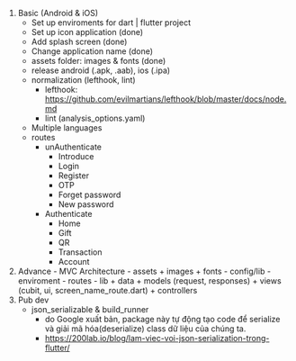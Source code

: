 1. Basic (Android & iOS)
    - Set up enviroments for dart | flutter project
    - Set up icon application (done)
    - Add splash screen (done)
    - Change application name (done)
    - assets folder: images & fonts (done)
    - release android (.apk, .aab), ios (.ipa)
    - normalization (lefthook, lint)
        + lefthook: https://github.com/evilmartians/lefthook/blob/master/docs/node.md
        + lint (analysis_options.yaml)
    - Multiple languages
    - routes
        - unAuthenticate
            - Introduce
            - Login 
            - Register
            - OTP
            - Forget password
            - New password
        - Authenticate
            - Home
            - Gift
            - QR
            - Transaction
            - Account
2. Advance
        - MVC Architecture
        - assets
            + images
            + fonts
        - config/lib
            - enviroment
            - routes
        - lib
            + data
            + models (request, responses)
            + views (cubit, ui, screen_name_route.dart)
            + controllers
3. Pub dev
    - json_serializable & build_runner
        + do Google xuất bản, package này tự động tạo code để serialize và giải mã hóa(deserialize) class dữ liệu của chúng ta.
        + https://200lab.io/blog/lam-viec-voi-json-serialization-trong-flutter/
